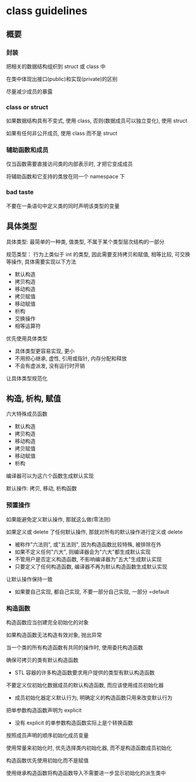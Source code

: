 # class guidelines

## 概要

### 封装

把相关的数据结构组织到 struct 或 class 中

在类中体现出接口(public)和实现(private)的区别

尽量减少成员的暴露


### class or struct

如果数据结构具有不变式, 使用 class, 否则(数据成员可以独立变化), 使用 struct

如果有任何非公开成员, 使用 class 而不是 struct

### 辅助函数和成员

仅当函数需要直接访问类的内部表示时, 才把它变成成员

将辅助函数和它支持的类放在同一个 namespace 下

### bad taste

不要在一条语句中定义类的同时声明该类型的变量

## 具体类型

具体类型: 最简单的一种类, 值类型, 不属于某个类型层次结构的一部分

规范类型： 行为上类似于 int 的类型, 因此需要支持拷贝和赋值, 相等比较, 可交换等操作, 具体需要实现以下方法

- 默认构造
- 拷贝构造
- 移动构造
- 拷贝赋值
- 移动赋值
- 析构
- 交换操作
- 相等运算符

优先使用具体类型
- 具体类型更容易实现, 更小
- 不用担心继承, 虚性, 引用或指针, 内存分配和释放
- 不会有虚派发, 没有运行时开销

让具体类型规范化

## 构造, 析构, 赋值

六大特殊成员函数

- 默认构造
- 拷贝构造
- 移动构造
- 拷贝赋值
- 移动赋值
- 析构

编译器可以为这六个函数生成默认实现

默认操作: 拷贝, 移动, 析构函数

### 预置操作

如果能避免定义默认操作, 那就这么做(零法则)

如果定义或 delete 了任何默认操作, 那就对所有的默认操作进行定义或 delete
- 被称作"六法则", 或"五法则", 因为构造函数比较特殊, 被排除在外
- 如果不定义任何"六大", 则编译器会为"六大"都生成默认实现
- 不管用户是否定义构造函数, 不影响编译器为"五大"生成默认实现
- 只要定义了任何构造函数, 编译器不再为默认构造函数生成默认实现

让默认操作保持一致
- 如果要自己实现, 都自己实现, 不要一部分自己实现, 一部分 =default

### 构造函数

构造函数应当创建完全初始化的对象

如果构造函数无法构造有效对象, 抛出异常

当一个类的所有构造函数有共同的操作时, 使用委托构造函数

确保可拷贝的类有默认构造函数
- STL 容器的许多构造函数要求用户提供的类型有默认构造函数

不要定义仅初始化数据成员的默认构造函数, 而应该使用成员初始化器
- 成员初始化器定义默认行为, 明确定义的构造函数只用来改变默认行为

把单参数构造函数声明为 explicit
- 没有 explicit 的单参数构造函数实际上是个转换函数

按照成员声明的顺序初始化成员变量

使用常量来初始化时, 优先选择类内初始化器, 而不是构造函数成员初始化

构造函数优先使用初始化而不是赋值

使用继承构造函数将构造函数导入不需要进一步显示初始化的派生类中


